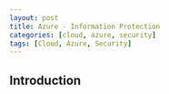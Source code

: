 ```yaml
---
layout: post
title: Azure - Information Protection
categories: [cloud, azure, security]
tags: [Cloud, Azure, Security]
---
```


## Introduction

